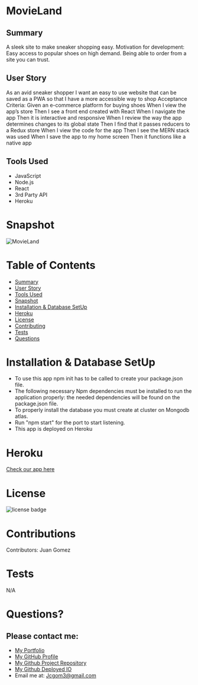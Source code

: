 # MovieLand

## Summary

A sleek site to make sneaker shopping easy.
Motivation for development:
Easy access to popular shoes on high demand.
Being able to order from a site you can trust.

## User Story

As an avid sneaker shopper I want an easy to use website that can be saved as a PWA so that I have a more accessible way to shop
Acceptance Criteria:
Given an e-commerce platform for buying shoes
When I view the app’s store
Then I see a front end created with React
When I navigate the app
Then it is interactive and responsive
When I review the way the app determines changes to its global state
Then I find that it passes reducers to a Redux store
When I view the code for the app
Then I see the MERN stack was used
When I save the app to my home screen
Then it functions like a native app

## Tools Used

- JavaScript
- Node.js
- React
- 3rd Party API
- Heroku

# Snapshot

![MovieLand](src/Images/MovieLand.png)

# Table of Contents

- [Summary](#Summary)
- [User Story](#User)
- [Tools Used](#Tools)
- [Snapshot](#Snapshot)
- [Installation & Database SetUp](#Installation)
- [Heroku](#Heroku)
- [License](#license)
- [Contributing](#contributing)
- [Tests](#tests)
- [Questions](#questions)

# Installation & Database SetUp

- To use this app npm init has to be called to create your package.json file.
- The following necessary Npm dependencies must be installed to run the application properly: the needed dependencies will be found on the package.json file.
- To properly install the database you must create at cluster on Mongodb atlas.
- Run "npm start" for the port to start listening.
- This app is deployed on Heroku

# Heroku

[Check our app here]()

# License

![license badge](https://img.shields.io/badge/license-MIT-brightgreen)

# Contributions

​Contributors: Juan Gomez

# Tests

N/A

# Questions?

## Please contact me:

- [My Portfolio](https://Juan-Carlos-Gomez.net)
- [My GitHub Profile](https://github.com/jcgom3)
- [My Github Project Repository](https://github.com/jcgom3/)
- [My Github Deployed IO]()
- Email me at: [Jcgom3@gmail.com](mailto:Jcgom3@gmail.com)
